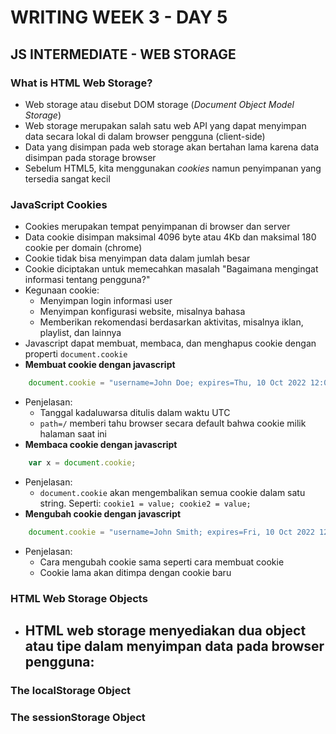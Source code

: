 # WRITING WEEK 3 - DAY 5
## JS INTERMEDIATE - WEB STORAGE

<!-- memanipulasi data menggunakan Web Storage -->
### What is HTML Web Storage?
- Web storage atau disebut DOM storage (*Document Object Model Storage*)
- Web storage merupakan salah satu web API yang dapat menyimpan data secara lokal di dalam browser pengguna (client-side)
- Data yang disimpan pada web storage akan bertahan lama karena data disimpan pada storage browser
- Sebelum HTML5, kita menggunakan *cookies* namun penyimpanan yang tersedia sangat kecil

### JavaScript Cookies
- Cookies merupakan tempat penyimpanan di browser dan server
- Data cookie disimpan maksimal 4096 byte atau 4Kb dan maksimal 180 cookie per domain (chrome)
- Cookie tidak bisa menyimpan data dalam jumlah besar
- Cookie diciptakan untuk memecahkan masalah "Bagaimana mengingat informasi tentang pengguna?"
- Kegunaan cookie:
  -  Menyimpan login informasi user
  -  Menyimpan konfigurasi website, misalnya bahasa
  -  Memberikan rekomendasi berdasarkan aktivitas, misalnya iklan, playlist, dan lainnya
- Javascript dapat membuat, membaca, dan menghapus cookie dengan properti `document.cookie`
- **Membuat cookie dengan javascript**
```js
    document.cookie = "username=John Doe; expires=Thu, 10 Oct 2022 12:00:00 UTC; path=/";
```
- Penjelasan:
  - Tanggal kadaluwarsa ditulis dalam waktu UTC
  - `path=/` memberi tahu browser secara default bahwa cookie milik halaman saat ini
- **Membaca cookie dengan javascript**
```js
    var x = document.cookie;
```
- Penjelasan:
  - `document.cookie` akan mengembalikan semua cookie dalam satu string. Seperti: `cookie1 = value; cookie2 = value;`
- **Mengubah cookie dengan javascript**
```js
    document.cookie = "username=John Smith; expires=Fri, 10 Oct 2022 12:00:00 UTC; path=/";
```
- Penjelasan:
  - Cara mengubah cookie sama seperti cara membuat cookie
  - Cookie lama akan ditimpa dengan cookie baru

### HTML Web Storage Objects
- HTML web storage menyediakan dua object atau tipe dalam menyimpan data pada browser pengguna:
  -  

### The localStorage Object


### The sessionStorage Object




